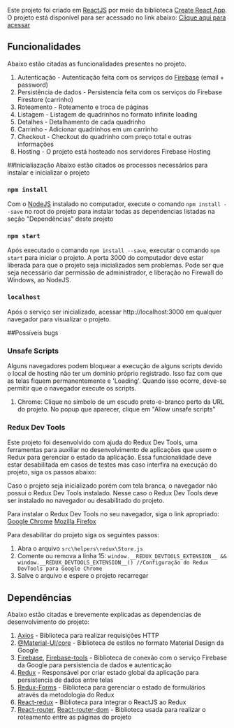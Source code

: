 Este projeto foi criado em [ReactJS](https://reactjs.org) por meio da biblioteca [Create React App](https://github.com/facebook/create-react-app).
O projeto está disponível para ser acessado no link abaixo:
[Clique aqui para acessar](https://desafio-conta-medica.firebaseapp.com)
## Funcionalidades
Abaixo estão citadas as funcionalidades presentes no projeto.

1. Autenticação - Autenticação feita com os serviços do [Firebase](https://console.firebase.google.com/) (email + password)
2. Persistência de dados - Persistencia feita com os serviços do Firebase Firestore (carrinho)
3. Roteamento - Roteamento e troca de páginas
4. Listagem - Listagem de quadrinhos no formato infinite loading
5. Detalhes - Detalhamento de cada quadrinho
6. Carrinho - Adicionar quadrinhos em um carrinho
7. Checkout - Checkout do quadrinho com preço total e outras informações
8. Hosting - O projeto está hosteado nos servidores Firebase Hosting

##Inicialiazação
Abaixo estão citados os processos necessários para instalar e inicializar o projeto

### `npm install`
Com o [NodeJS](http://nodejs.org) instalado no computador, execute o comando `npm install --save` no root do projeto para instalar todas as dependencias listadas na seção "Dependências" deste projeto

### `npm start`
Após executado o comando `npm install --save`, executar o comando `npm start` para iniciar o projeto. A porta 3000 do computador deve estar liberada para que o projeto seja inicializados sem problemas.
Pode ser que seja necessário dar permissão de administrador, e liberação no Firewall do Windows, ao NodeJS.

### `localhost`
Após o serviço ser inicializado, acessar http://localhost:3000 em qualquer navegador para visualizar o projeto.

##Possíveis bugs

### Unsafe Scripts
Alguns navegadores podem bloquear a execução de alguns scripts devido o local de hosting não ter um domínio próprio registrado. Isso faz com que as telas fiquem permanentemente e 'Loading'. Quando isso ocorre, deve-se permitir que o navegador execute os scripts.
1. Chrome: Clique no símbolo de um escudo preto-e-branco perto da URL do projeto. No popup que aparecer, clique em "Allow unsafe scripts"

### Redux Dev Tools
Este projeto foi desenvolvido com ajuda do Redux Dev Tools, uma ferramentas para auxiliar no desenvolvimento de aplicações que usem o Redux para gerenciar o estado da aplicação. Essa funcionalidade deve estar desabilitada em casos de testes mas caso interfira na execução do projeto, siga os passos abaixo:

Caso o projeto seja inicializado porém com tela branca, o navegador não possui o Redux Dev Tools instalado. Nesse caso o Redux Dev Tools deve ser instalado no navegador ou desabilitado do projeto.

Para instalar o Redux Dev Tools no seu navegador, siga o link apropriado:
[Google Chrome](https://chrome.google.com/webstore/detail/redux-devtools/lmhkpmbekcpmknklioeibfkpmmfibljd?hl=pt-BR)
[Mozilla Firefox](https://addons.mozilla.org/pt-BR/firefox/addon/reduxdevtools/)

Para desabilitar do projeto siga os seguintes passos:

1. Abra o arquivo `src\helpers\redux\Store.js`
2. Comente ou remova a linha 15: `window.__REDUX_DEVTOOLS_EXTENSION__ && window.__REDUX_DEVTOOLS_EXTENSION__() //Configuração do Redux DevTools para Google Chrome`
3. Salve o arquivo e espere o projeto recarregar

## Dependências
Abaixo estão citadas e brevemente explicadas as dependencias de desenvolvimento do projeto:

1. [Axios](https://www.npmjs.com/package/axios) - Biblioteca para realizar requisições HTTP
2. [@Material-UI/core](https://www.npmjs.com/package/@material-ui/core) - Biblioteca de estilos no formato Material Design da Google
3. [Firebase](https://www.npmjs.com/package/firebase), [Firebase-tools](https://www.npmjs.com/package/firebase-tools) - Biblioteca de conexão com o serviço Firebase da Google para persistencia de dados e autenticação
4. [Redux](https://www.npmjs.com/package/redux) - Responsável por criar estado global da aplicação para persistencia de dados entre telas
5. [Redux-Forms](https://www.npmjs.com/package/redux-forms) - Biblioteca para gerenciar o estado de formulários através da metodologia do Redux
6. [React-redux](https://www.npmjs.com/package/react-redux) - Biblioteca para integrar o ReactJS ao Redux
7. [React-router](https://www.npmjs.com/package/react-router), [React-router-dom](https://www.npmjs.com/package/react-router-dom) - Biblioteca usada para realizar o roteamento entre as páginas do projeto

